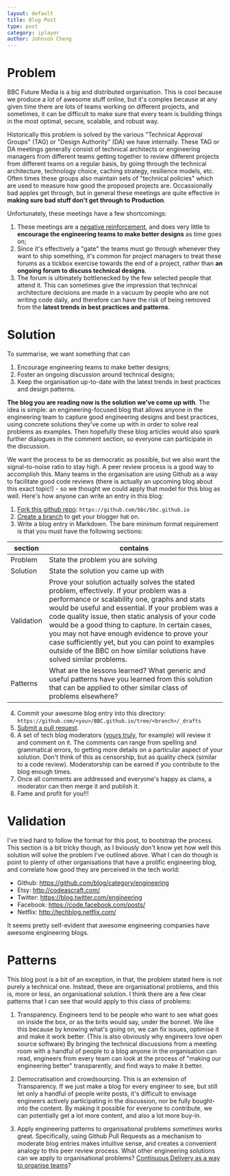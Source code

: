 ```yaml
---
layout: default
title: Blog Post
type: post
category: iplayer
author: Johnson Cheng
---
```


# Problem

BBC Future Media is a big and distributed organisation. This is cool because we produce a lot of awesome stuff online, but it's complex because at any given time there are lots of teams working on different projects, and sometimes, it can be difficult to make sure that every team is building things in the most optimal, secure, scalable, and robust way. 

Historically this problem is solved by the various "Technical Approval Groups" (TAG) or "Design Authority" (DA) we have internally. These TAG or DA meetings generally consist of technical architects or engineering managers from different teams getting together to review different projects from different teams on a regular basis, by going through the technical architecture, technology choice, caching strategy, resilience models, etc. Often times these groups also maintain sets of "technical policies" which are used to measure how good the proposed projects are. Occassionally bad apples get through, but in general these meetings are quite effective in **making sure bad stuff don't get through to Production**. 

Unfortunately, these meetings have a few shortcomings:

1. These meetings are a [negative reinforcement](http://en.wikipedia.org/wiki/Reinforcement#Reinforcement), and does very little to **encourage the engineering teams to make better designs** as time goes on;
2. Since it's effectively a "gate" the teams must go through whenever they want to ship something, it's common for project managers to treat these forums as a tickbox exercise towards the end of a project, rather than **an ongoing forum to discuss technical designs**.
3. The forum is ultimately bottlenecked by the few selected people that attend it. This can sometimes give the impression that technical architecture decisions are made in a vacuum by people who are not writing code daily, and therefore can have the risk of being removed from the **latest trends in best practices and patterns**.

# Solution

To summarise, we want something that can

1. Encourage engineering teams to make better designs;
2. Foster an ongoing discussion around technical designs;
3. Keep the organisation up-to-date with the latest trends in best practices and design patterns.

**The blog you are reading now is the solution we've come up with**. The idea is simple: an engineering-focused blog that allows anyone in the engineering team to capture good engineering designs and best practices, using concrete solutions they've come up with in order to solve real problems as examples. Then hopefully these blog articles would also spark further dialogues in the comment section, so everyone can participate in the discussion.

We want the process to be as democratic as possible, but we also want the signal-to-noise ratio to stay high. A peer review process is a good way to accomplish this. Many teams in the organisation are using Github as a way to facilitate good code reviews (there is actually an upcoming blog about this exact topic!) - so we thought we could apply that model for this blog as well. Here's how anyone can write an entry in this blog:

1. [Fork this github repo](https://help.github.com/articles/fork-a-repo): ``https://github.com/bbc/bbc.github.io``
2. [Create a branch](https://github.com/blog/1377-create-and-delete-branches) to get your blogger hat on.
3. Write a blog entry in Markdown. The bare minimum format requirement is that you must have the following sections:

  | section | contains      |
  |---------|---------------|
  | Problem | State the problem you are solving |
  | Solution | State the solution you came up with |
  | Validation | Prove your solution actually solves the stated problem, effectively. If your problem was a performance or scalability one, graphs and stats would be useful and essential. If your problem was a code quality issue, then static analysis of your code would be a good thing to capture. In certain cases, you may not have enough evidence to prove your case sufficiently yet, but you can point to examples outside of the BBC on how similar solutions have solved similar problems. |
  | Patterns | What are the lessons learned? What generic and useful patterns have you learned from this solution that can be applied to other similar class of problems elsewhere? |
  
4. Commit your awesome blog entry into this directory: ``https://github.com/<you>/BBC.github.io/tree/<branch>/_drafts``
5. [Submit a pull request](https://help.github.com/articles/creating-a-pull-request).
6. A set of tech blog moderators ([yours truly](https://github.com/johnsoncheng), for example) will review it and comment on it. The comments can range from spelling and grammatical errors, to getting more details on a particular aspect of your solution. Don't think of this as censorship, but as quality check (similar to a code review). Moderatorship can be earned if  you contribute to the blog enough times.
7. Once all comments are addressed and everyone's happy as clams, a moderator can then merge it and publish it.
8. Fame and profit for you!!!

# Validation

I've tried hard to follow the format for this post, to bootstrap the process. This section is a bit tricky though, as I bviously don't know yet how well this solution will solve the problem I've outlined above. What I can do though is point to plenty of other organisations that have a prolific engineering blog, and correlate how good they are perceived in the tech world:
- Github: https://github.com/blog/category/engineering
- Etsy: http://codeascraft.com/
- Twitter: https://blog.twitter.com/engineering
- Facebook: https://code.facebook.com/posts/
- Netflix: http://techblog.netflix.com/

It seems pretty self-evident that awesome engineering companies have awesome engineering blogs.

# Patterns

This blog post is a bit of an exception, in that, the problem stated here is not purely a technical one. Instead, these are organisational problems, and this is, more or less, an organisational solution. I think there are a few clear patterns that I can see that would apply to this class of problems:

1. Transparency. Engineers tend to be people who want to see what goes on inside the box, or as the brits would say, under the bonnet. We like this because by knowing what's going on, we can fix issues, optimise it and make it work better. (This is also obviously why engineers love open source software) By bringing the technical discussions from a meeting room with a handful of people to a blog anyone in the organisation can read, engineers from every team can look at the process of "making our engineering better" transparently, and find ways to make it better.

2. Democratisation and crowdsourcing. This is an extension of Transparency. If we just make a blog for every engineer to see, but still let only a handful of people write posts, it's difficult to envisage engineers actively participating in the discussion, nor be fully bought-into the content. By making it possible for everyone to contribute, we can potentially get a lot more content, and also a lot more buy-in.

3. Apply engineering patterns to organisational problems *sometimes* works great. Specifically, using Github Pull Requests as a mechanism to moderate blog entries makes intuitive sense, and creates a convenient analogy to this peer review process. What other engineering solutions can we apply to organisational problems? [Continuous Delivery as a way to organise teams](https://t.co/rGOTKBu0S2)? 
